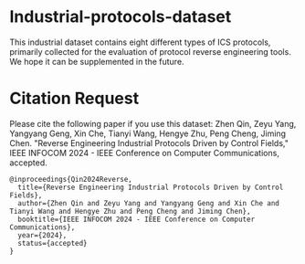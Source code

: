 # Industrial-protocols-dataset
This industrial dataset contains eight different types of ICS protocols, primarily collected for the evaluation of protocol reverse engineering tools. We hope it can be supplemented in the future.
# Citation Request
Please cite the following paper if you use this dataset:
Zhen Qin, Zeyu Yang, Yangyang Geng, Xin Che, Tianyi Wang, Hengye Zhu, Peng Cheng, Jiming Chen. "Reverse Engineering Industrial Protocols Driven by Control Fields," IEEE INFOCOM 2024 - IEEE Conference on Computer Communications, accepted.
``` 
@inproceedings{Qin2024Reverse,
  title={Reverse Engineering Industrial Protocols Driven by Control Fields},
  author={Zhen Qin and Zeyu Yang and Yangyang Geng and Xin Che and Tianyi Wang and Hengye Zhu and Peng Cheng and Jiming Chen},
  booktitle={IEEE INFOCOM 2024 - IEEE Conference on Computer Communications},
  year={2024},
  status={accepted}
}
``` 
